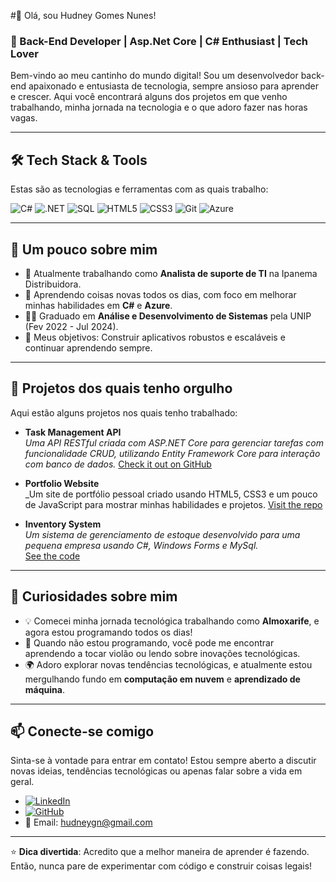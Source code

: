 #👋 Olá, sou Hudney Gomes Nunes!
### 🚀 Back-End Developer | Asp.Net Core | C# Enthusiast | Tech Lover

Bem-vindo ao meu cantinho do mundo digital! Sou um desenvolvedor back-end apaixonado e entusiasta de tecnologia, sempre ansioso para aprender e crescer. Aqui você encontrará alguns dos projetos em que venho trabalhando, minha jornada na tecnologia e o que adoro fazer nas horas vagas.

---

## 🛠️ **Tech Stack & Tools**  
Estas são as tecnologias e ferramentas com as quais trabalho:

![C#](https://img.shields.io/badge/C%23-239120?style=for-the-badge&logo=c-sharp&logoColor=white)
![.NET](https://img.shields.io/badge/.NET-512BD4?style=for-the-badge&logo=dotnet&logoColor=white)
![SQL](https://img.shields.io/badge/SQL-4479A1?style=for-the-badge&logo=MySQL&logoColor=white)
![HTML5](https://img.shields.io/badge/HTML5-E34F26?style=for-the-badge&logo=html5&logoColor=white)
![CSS3](https://img.shields.io/badge/CSS3-1572B6?style=for-the-badge&logo=css3&logoColor=white)
![Git](https://img.shields.io/badge/Git-F05032?style=for-the-badge&logo=git&logoColor=white)
![Azure](https://img.shields.io/badge/Microsoft_Azure-0089D6?style=for-the-badge&logo=microsoft-azure&logoColor=white)

---

## 🌱 **Um pouco sobre mim**

- 🔭 Atualmente trabalhando como **Analista de suporte de TI** na Ipanema Distribuidora.
- 🌱 Aprendendo coisas novas todos os dias, com foco em melhorar minhas habilidades em **C#** e **Azure**.
- 🧑‍🎓 Graduado em **Análise e Desenvolvimento de Sistemas** pela UNIP (Fev 2022 - Jul 2024).
- 🎯 Meus objetivos: Construir aplicativos robustos e escaláveis ​​e continuar aprendendo sempre.

---

## 📂 **Projetos dos quais tenho orgulho**

Aqui estão alguns projetos nos quais tenho trabalhado:

- **Task Management API**  
  _Uma API RESTful criada com ASP.NET Core para gerenciar tarefas com funcionalidade CRUD, utilizando Entity Framework Core para interação com banco de dados._
  [Check it out on GitHub](https://github.com/HudneyG/TaskManagementAPI)

- **Portfolio Website**  
  _Um site de portfólio pessoal criado usando HTML5, CSS3 e um pouco de JavaScript para mostrar minhas habilidades e projetos. 
  [Visit the repo](https://github.com/HudneyG/portfolio)

- **Inventory System**  
  _Um sistema de gerenciamento de estoque desenvolvido para uma pequena empresa usando C#, Windows Forms e MySql._  
  [See the code](https://github.com/HudneyG/InventorySystem)

---

## 🤔 **Curiosidades sobre mim**

- 💡 Comecei minha jornada tecnológica trabalhando como **Almoxarife**, e agora estou programando todos os dias!
- 🎸 Quando não estou programando, você pode me encontrar aprendendo a tocar violão ou lendo sobre inovações tecnológicas.
- 🌍 Adoro explorar novas tendências tecnológicas, e atualmente estou mergulhando fundo em **computação em nuvem** e **aprendizado de máquina**.

---

## 📫 **Conecte-se comigo**

Sinta-se à vontade para entrar em contato! Estou sempre aberto a discutir novas ideias, tendências tecnológicas ou apenas falar sobre a vida em geral.

- [![LinkedIn](https://img.shields.io/badge/LinkedIn-0077B5?style=for-the-badge&logo=linkedin&logoColor=white)](https://www.linkedin.com/in/hudney-gomes-nunes-095241192/)
- [![GitHub](https://img.shields.io/badge/GitHub-181717?style=for-the-badge&logo=github&logoColor=white)](https://github.com/HudneyG)
- 📧 Email: [hudneygn@gmail.com](mailto:hudneygn@gmail.com)

---

⭐ **Dica divertida**: Acredito que a melhor maneira de aprender é fazendo. Então, nunca pare de experimentar com código e construir coisas legais!

